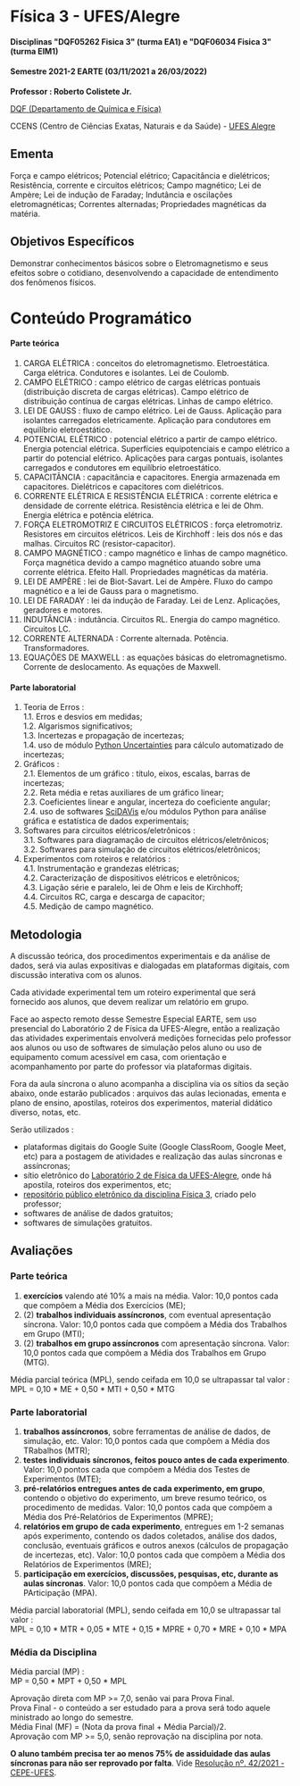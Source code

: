 # Física 3 - UFES/Alegre

#### Disciplinas "DQF05262 Fisica 3" (turma EA1) e "DQF06034 Fisica 3" (turma EIM1)

#### Semestre 2021-2 EARTE (03/11/2021 a 26/03/2022)

**Professor : Roberto Colistete Jr.**

[DQF (Departamento de Química e Física)](http://alegre.ufes.br/ccens/departamento-de-quimica-e-fisica)

CCENS (Centro de Ciências Exatas, Naturais e da Saúde) - [UFES Alegre](http://alegre.ufes.br/)

## Ementa

Força e campo elétricos; Potencial elétrico; Capacitância e dielétricos; Resistência, corrente e circuitos elétricos; Campo magnético; Lei de Ampère; Lei de indução de Faraday; Indutância e oscilações eletromagnéticas; Correntes alternadas; Propriedades magnéticas da matéria.

## Objetivos Específicos

Demonstrar conhecimentos básicos sobre o Eletromagnetismo e seus efeitos sobre o cotidiano, desenvolvendo a capacidade de entendimento dos fenômenos físicos.

# Conteúdo Programático

#### Parte teórica

1. CARGA ELÉTRICA : conceitos do eletromagnetismo. Eletroestática. Carga elétrica. Condutores e isolantes. Lei de Coulomb.  
2. CAMPO ELÉTRICO : campo elétrico de cargas elétricas pontuais (distribuição discreta de cargas elétricas). Campo elétrico de distribuição contínua de cargas elétricas. Linhas de campo elétrico.  
3. LEI DE GAUSS : fluxo de campo elétrico. Lei de Gauss. Aplicação para isolantes carregados eletricamente. Aplicação para condutores em equilíbrio eletroestático.  
4. POTENCIAL ELÉTRICO : potencial elétrico a partir de campo elétrico. Energia potencial elétrica. Superfícies equipotenciais e campo elétrico a partir do potencial elétrico. Aplicações para cargas pontuais, isolantes carregados e condutores em equilíbrio eletroestático.  
5. CAPACITÂNCIA : capacitância e capacitores. Energia armazenada em capacitores. Dielétricos e capacitores com dielétricos.  
6. CORRENTE ELÉTRICA E RESISTÊNCIA ELÉTRICA : corrente elétrica e densidade de corrente elétrica. Resistência elétrica e lei de Ohm. Energia elétrica e potência elétrica.  
7. FORÇA ELETROMOTRIZ E CIRCUITOS ELÉTRICOS : força eletromotriz. Resistores em circuitos elétricos. Leis de Kirchhoff : leis dos nós e das malhas. Circuitos RC (resistor-capacitor).  
8. CAMPO MAGNÉTICO : campo magnético e linhas de campo magnético. Força magnética devido a campo magnético atuando sobre uma corrente elétrica. Efeito Hall. Propriedades magnéticas da matéria.  
9. LEI DE AMPÈRE : lei de Biot-Savart. Lei de Ampère. Fluxo do campo magnético e a lei de Gauss para o magnetismo.  
10. LEI DE FARADAY : lei da indução de Faraday. Lei de Lenz. Aplicações, geradores e motores.  
11. INDUTÂNCIA : indutância. Circuitos RL. Energia do campo magnético. Circuitos LC.  
12. CORRENTE ALTERNADA : Corrente alternada. Potência. Transformadores.  
13. EQUAÇÕES DE MAXWELL : as equações básicas do eletromagnetismo. Corrente de deslocamento. As equações de Maxwell.

#### Parte laboratorial

1. Teoria de Erros :  
    1.1. Erros e desvios em medidas;  
    1.2. Algarismos significativos;  
    1.3. Incertezas e propagação de incertezas;  
    1.4. uso de módulo [Python Uncertainties](https://pythonhosted.org/uncertainties/) para cálculo automatizado de incertezas;  
2. Gráficos :  
    2.1. Elementos de um gráfico : título, eixos, escalas, barras de incertezas;  
    2.2. Reta média e retas auxiliares de um gráfico linear;  
    2.3. Coeficientes linear e angular, incerteza do coeficiente angular;  
    2.4. uso de softwares [SciDAVis](http://scidavis.sourceforge.net/) e/ou módulos Python para análise gráfica e estatística de dados experimentais;  
3. Softwares para circuitos elétricos/eletrônicos :  
    3.1. Softwares para diagramação de circuitos elétricos/eletrônicos;  
    3.2. Softwares para simulação de circuitos elétricos/eletrônicos;  
4. Experimentos com roteiros e relatórios :  
    4.1. Instrumentação e grandezas elétricas;  
    4.2. Caracterização de dispositivos elétricos e eletrônicos;  
    4.3. Ligação série e paralelo, lei de Ohm e leis de Kirchhoff;  
    4.4. Circuitos RC, carga e descarga de capacitor;  
    4.5. Medição de campo magnético.

## Metodologia

A discussão teórica, dos procedimentos experimentais e da análise de dados, será via aulas expositivas e dialogadas em plataformas digitais, com discussão interativa com os alunos.

Cada atividade experimental tem um roteiro experimental que será fornecido aos alunos, que devem realizar um relatório em grupo.

Face ao aspecto remoto desse Semestre Especial EARTE, sem uso presencial do Laboratório 2 de Física da UFES-Alegre, então a realização das atividades experimentais envolverá medições fornecidas pelo professor aos alunos ou uso de softwares de simulação pelos aluno ou uso de equipamento comum acessível em casa, com orientação e acompanhamento por parte do professor via plataformas digitais.

Fora da aula síncrona o aluno acompanha a disciplina via os sítios da seção abaixo, onde estarão publicados : arquivos das aulas lecionadas, ementa e plano de ensino, apostilas, roteiros dos experimentos, material didático diverso, notas, etc.

Serão utilizados :
- plataformas digitais do Google Suite (Google ClassRoom, Google Meet, etc) para a postagem de atividades e realização
das aulas síncronas e assíncronas;
- sítio eletrônico do [Laboratório 2 de Física da UFES-Alegre](https://fisica.alegre.ufes.br/), onde há apostila, roteiros dos experimentos, etc;  
- [repositório público eletrônico da disciplina Física 3](https://github.com/rcolistete/Fisica3_UFES_Alegre), criado pelo professor;
- softwares de análise de dados gratuitos;
- softwares de simulações gratuitos.

## Avaliações

### Parte teórica

1. **exercícios** valendo até 10% a mais na média. Valor: 10,0 pontos cada que compõem a Média dos Exercícios (ME);  
2. (2) **trabalhos individuais assíncronos**, com eventual apresentação síncrona. Valor: 10,0 pontos cada que compõem a Média dos Trabalhos em Grupo (MTI);  
3. (2) **trabalhos em grupo assíncronos** com apresentação síncrona. Valor: 10,0 pontos cada que compõem a Média dos Trabalhos em Grupo (MTG).

Média parcial teórica (MPL), sendo ceifada em 10,0 se ultrapassar tal valor :  
MPL = 0,10 * ME + 0,50 * MTI + 0,50 * MTG

### Parte laboratorial

1. **trabalhos assíncronos**, sobre ferramentas de análise de dados, de simulação, etc. Valor: 10,0 pontos cada que compõem a Média dos TRabalhos (MTR);  
2. **testes individuais síncronos, feitos pouco antes de cada experimento**. Valor: 10,0 pontos cada que compõem a Média dos Testes de Experimentos (MTE);  
3. **pré-relatórios entregues antes de cada experimento, em grupo**, contendo o objetivo do experimento, um breve resumo teórico, os procedimento de medidas. Valor: 10,0 pontos cada que compõem a Média dos Pré-Relatórios de Experimentos (MPRE);  
4. **relatórios em grupo de cada experimento**, entregues em 1-2 semanas após experimento, contendo os dados coletados, análise dos dados, conclusão, eventuais gráficos e outros anexos (cálculos de propagação de incertezas, etc). Valor: 10,0 pontos cada que compõem a Média dos Relatórios de Experimentos (MRE);  
5. **participação em exercícios, discussões, pesquisas, etc, durante as aulas síncronas**. Valor: 10,0 pontos cada que compõem a Média de PArticipação (MPA).

Média parcial laboratorial (MPL), sendo ceifada em 10,0 se ultrapassar tal valor :  
MPL = 0,10 * MTR + 0,05 * MTE + 0,15 * MPRE + 0,70 * MRE + 0,10 * MPA

### Média da Disciplina

Média parcial (MP) :  
MP = 0,50 * MPT + 0,50 * MPL

Aprovação direta com MP >= 7,0, senão vai para Prova Final.  
Prova Final - o conteúdo a ser estudado para a prova será todo aquele ministrado ao longo do semestre.  
Média Final (MF) = (Nota da prova final + Média Parcial)/2.  
Aprovação com MP >= 5,0, senão reprovação na disciplina por nota.  

**O aluno também precisa ter ao menos 75% de assiduidade das aulas síncronas para não ser reprovado por falta**. Vide [Resolução nº. 42/2021 - CEPE-UFES](https://daocs.ufes.br/sites/daocs.ufes.br/files/field/anexo/resolucao_no_42.2021_-_earte.pdf).
